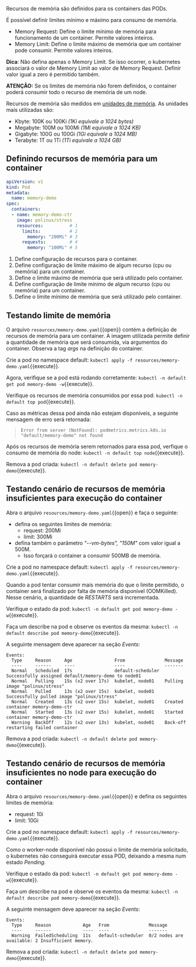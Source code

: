 Recursos de memória são definidos para os containers das PODs. 

É possível definir limites mínimo e máximo para consumo de memória.
- Memory Request: Define o limite mínimo de memória para funcionamento de um container. Permite valores inteiros.
- Memory Limit: Define o limite máximo de memória que um container pode consumir. Permite valores inteiros.

**Dica**: Não defina apenas o Memory Limit. Se isso ocorrer, o kubernetes associará o valor de Memory Limit ao valor de Memory Request. Definir valor igual a zero é permitido também.

**ATENÇÃO:** Se os limites de memória não forem definidos, o container poderá consumir todo o recurso de memória de um node.

Recursos de memória são medidos em [unidades de memória](https://kubernetes.io/docs/tasks/configure-pod-container/assign-memory-resource/#memory-units).
As unidades mais utilizadas são:
- Kbyte: 100K ou 100Ki *(1Ki equivale a 1024 bytes)*
- Megabyte: 100M ou 100Mi *(1Mi equivale a 1024 KB)*
- Gigabyte: 100G ou 100Gi *(1Gi equivale a 1024 MB)*
- Terabyte: 1T ou 1Ti *(1Ti equivale a 1024 GB)*

## Definindo recursos de memória para um container

```yaml
apiVersion: v1
kind: Pod
metadata:
  name: memory-demo
spec:
  containers:
  - name: memory-demo-ctr
    image: polinux/stress
    resources:          # 1
      limits:           # 2
        memory: "200Mi" # 3
      requests:         # 4
        memory: "100Mi" # 5
```

1. Define configuração de recursos para o container.
2. Define configuração de limite máximo de algum recurso (cpu ou memória) para um container.
3. Define o limite máximo de memória que será utilizado pelo container.
4. Define configuração de limite mínimo de algum recurso (cpu ou memória) para um container.
5. Define o limite mínimo de memória que será utilizado pelo container.

## Testando limite de memória

O arquivo `resources/memory-demo.yaml`{{open}} contém a definição de recursos de memória para um container.
A imagem utilizada permite definir a quantidade de memória que será consumida, via argumentos do container. Observa a tag *args* na definição do container.

Crie a pod no namespace default: `kubectl apply -f resources/memory-demo.yaml`{{execute}}.

Agora, verifique se a pod está rodando corretamente: `kubectl -n default get pod memory-demo -w`{{execute}}.

Verifique os recursos de memória consumidos por essa pod: `kubectl -n default top pod`{{execute}}.

Caso as métricas dessa pod ainda não estejam disponíveis, a seguinte mensagem de erro será retornada: 
> `Error from server (NotFound): podmetrics.metrics.k8s.io "default/memory-demo" not found`

Após os recursos de memória serem retornados para essa pod, verfique o consumo de memória do node: `kubectl -n default top node`{{execute}}.

Remova a pod criada: `kubectl -n default delete pod memory-demo`{{execute}}.

## Testando cenário de recursos de memória insuficientes para execução do container

Abra o arquivo `resources/memory-demo.yaml`{{open}} e faça o seguinte: 
  - defina os seguintes limites de memória:
    - request: 200Mi
    - limit: 300Mi
  - defina também o parâmetro *"--vm-bytes", "150M"* com valor igual a 500M. 
    - Isso forçará o container a consumir 500MB de memória.

Crie a pod no namespace default: `kubectl apply -f resources/memory-demo.yaml`{{execute}}.

Quando a pod tentar consumir mais memória do que o limite permitido, o container será finalizado por falta de memória disponível (OOMKilled). Nesse cenário, a quantidade de *RESTARTS* será incrementada.

Verifique o estado da pod: `kubectl -n default get pod memory-demo -w`{{execute}}.

Faça um describe na pod e observe os eventos da mesma: `kubectl -n default describe pod memory-demo`{{execute}}.

A seguinte mensagem deve aparecer na seção *Events*:
```
Events:
  Type     Reason     Age                From               Message
  ----     ------     ----               ----               -------
  Normal   Scheduled  17s                default-scheduler  Successfully assigned default/memory-demo to node01
  Normal   Pulling    15s (x2 over 17s)  kubelet, node01    Pulling image "polinux/stress"
  Normal   Pulled     13s (x2 over 15s)  kubelet, node01    Successfully pulled image "polinux/stress"
  Normal   Created    13s (x2 over 15s)  kubelet, node01    Created container memory-demo-ctr
  Normal   Started    13s (x2 over 15s)  kubelet, node01    Started container memory-demo-ctr
  Warning  BackOff    12s (x2 over 13s)  kubelet, node01    Back-off restarting failed container
```

Remova a pod criada: `kubectl -n default delete pod memory-demo`{{execute}}.

## Testando cenário de recursos de memória insuficientes no node para execução do container

Abra o arquivo `resources/memory-demo.yaml`{{open}} e defina os seguintes limites de memória:
  - request: 10i
  - limit: 10Gi

Crie a pod no namespace default: `kubectl apply -f resources/memory-demo.yaml`{{execute}}.

Como o worker-node disponível não possui o limite de memória solicitado, o kubernetes não conseguirá executar essa POD, deixando a mesma num estado *Pending*.

Verifique o estado da pod: `kubectl -n default get pod memory-demo -w`{{execute}}.

Faça um describe na pod e observe os eventos da mesma: `kubectl -n default describe pod memory-demo`{{execute}}.

A seguinte mensagem deve aparecer na seção *Events*:
```
Events:
  Type     Reason            Age   From               Message
  ----     ------            ----  ----               -------
  Warning  FailedScheduling  11s   default-scheduler  0/2 nodes are available: 2 Insufficient memory.
```

Remova a pod criada: `kubectl -n default delete pod memory-demo`{{execute}}.
